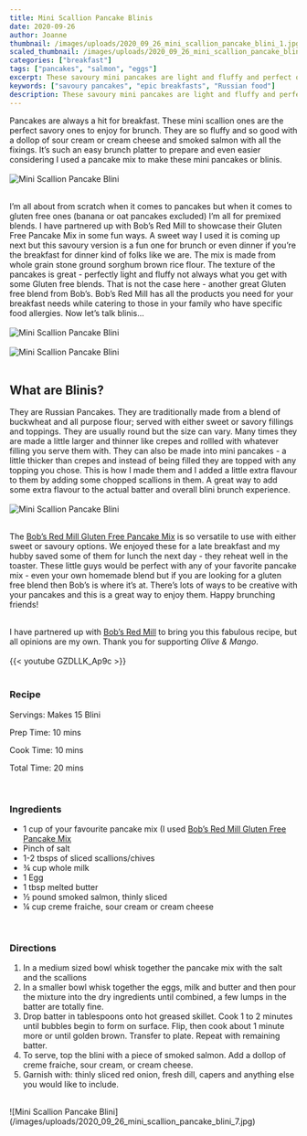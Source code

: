```yaml
---
title: Mini Scallion Pancake Blinis
date: 2020-09-26
author: Joanne
thumbnail: /images/uploads/2020_09_26_mini_scallion_pancake_blini_1.jpg
scaled_thumbnail: /images/uploads/2020_09_26_mini_scallion_pancake_blini_0.jpg
categories: ["breakfast"]
tags: ["pancakes", "salmon", "eggs"]
excerpt: These savoury mini pancakes are light and fluffy and perfect on your brunch menu 
keywords: ["savoury pancakes", "epic breakfasts", "Russian food"]
description: These savoury mini pancakes are light and fluffy and perfect on your brunch menu 
---
```


Pancakes are always a hit for breakfast. These mini scallion ones are the perfect savory ones to enjoy for brunch. They are so fluffy and so good with a dollop of sour cream or cream cheese and smoked salmon with all the fixings. It’s such an easy brunch platter to prepare and even easier considering I used a pancake mix to make these mini pancakes or blinis. 
</br>
</br>
![Mini Scallion Pancake Blini](/images/uploads/2020_09_26_mini_scallion_pancake_blini_2.jpg)
</br>
</br>

I’m all about from scratch when it comes to pancakes but when it comes to gluten free ones (banana or oat pancakes excluded) I’m all for premixed blends. I have partnered up with Bob’s Red Mill to showcase their Gluten Free Pancake Mix in some fun ways. A sweet way I used it is coming up next but this savoury version is a fun one for brunch or even dinner if you’re the breakfast for dinner kind of folks like we are. The mix is made from whole grain stone ground sorghum brown rice flour. The texture of the pancakes is great - perfectly light and fluffy not always what you get with some Gluten free blends. That is not the case here - another great Gluten free blend from Bob’s. Bobʼs Red Mill has all the products you need for your breakfast needs while catering to those in your family who have specific food allergies. Now let’s talk blinis... 
</br>
</br>
![Mini Scallion Pancake Blini](/images/uploads/2020_09_26_mini_scallion_pancake_blini_3.jpg)
</br>
</br>
![Mini Scallion Pancake Blini](/images/uploads/2020_09_26_mini_scallion_pancake_blini_4.jpg)
</br>
</br>

## What are Blinis?

They are Russian Pancakes. They are traditionally made from a blend of buckwheat and all purpose flour; served with either sweet or savory fillings and toppings. They are usually round but the size can vary. Many times they are made a little larger and thinner like crepes and rollled with whatever filling you serve them with. They can also be made into mini pancakes - a little thicker than crepes and instead of being filled they are topped with any topping you chose. This is how I made them and I added a little extra flavour to them by adding some chopped scallions in them. A great way to add some extra flavour to the actual batter and overall blini brunch experience. 
</br>
</br>
![Mini Scallion Pancake Blini](/images/uploads/2020_09_26_mini_scallion_pancake_blini_5.jpg)
</br>
</br>

The <span class="highlight"><a rel="nofollow" href="https://www.bobsredmill.com/shop/mixes/pancake-mixes/gluten-free-pancake-mix.html">Bob’s Red Mill Gluten Free Pancake Mix</a></span> is so versatile to use with either sweet or savoury options. We enjoyed these for a late breakfast and my hubby saved some of them for lunch the next day - they reheat well in the toaster. These little guys would be perfect with any of your favorite pancake mix - even your own homemade blend but if you are looking for a gluten free blend then  Bob’s is where it’s at.  There’s lots of ways to be creative with your pancakes and this is a great way to enjoy them. Happy brunching friends! 
</br>
</br>

I have partnered up with <span class="highlight"><a rel="nofollow" href="https://www.bobsredmill.com/?utm_source=TheOliveAndMango&utm_medium=influencer&utm_campaign=bobsredmill">Bob’s Red Mill</a></span> to bring you this fabulous recipe, but all opinions are my own. Thank you for supporting _Olive & Mango_.
</br>
</br>
{{< youtube GZDLLK_Ap9c >}}
</br>
</br>

### Recipe

Servings: <span itemprop="recipeYield">Makes 15 Blini 

Prep Time: <meta itemprop="prepTime" content="PT10M">10 mins  

Cook Time: <meta itemprop="cookTime" content="PT10M">10 mins  

Total Time: 20 mins
  
</br>

### Ingredients

* <span itemprop="recipeIngredient">1 cup of your favourite pancake mix (I used <span class="highlight"><a rel="nofollow" href="https://www.bobsredmill.com/shop/mixes/pancake-mixes/gluten-free-pancake-mix.html">Bob’s Red Mill Gluten Free Pancake Mix</a></span> </span>
* <span itemprop="recipeIngredient">Pinch of salt </span>
* <span itemprop="recipeIngredient">1-2 tbsps of sliced scallions/chives </span>
* <span itemprop="recipeIngredient">&frac34; cup whole milk</span>
* <span itemprop="recipeIngredient">1 Egg</span>
* <span itemprop="recipeIngredient">1 tbsp melted butter </span>
* <span itemprop="recipeIngredient">&frac12; pound smoked salmon, thinly sliced</span>
* <span itemprop="recipeIngredient">&frac14; cup creme fraiche, sour cream or cream cheese </span>
</br>
 
### Directions

1. In a medium sized bowl whisk together the pancake mix with the salt and the scallions 
1. In a smaller bowl whisk together the eggs, milk and butter and then pour the mixture into the dry ingredients until combined, a few lumps in the batter are totally fine. 
1. Drop batter in tablespoons onto hot greased skillet. Cook 1 to 2 minutes until bubbles begin to form on surface. Flip, then cook about 1 minute more or until golden brown. Transfer to plate. Repeat with remaining batter. 
1. To serve, top the blini with a piece of smoked salmon. Add a dollop of creme fraiche, sour cream, or cream cheese. 
1. Garnish with: thinly sliced red onion, fresh dill, capers and anything else you would like to include. 

</br>
![Mini Scallion Pancake Blini](/images/uploads/2020_09_26_mini_scallion_pancake_blini_7.jpg)